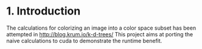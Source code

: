 # 1. Introduction
The calculations for colorizing an image into a color space subset has been attempted in http://blog.krum.io/k-d-trees/
This project aims at porting the naive calculations to cuda to demonstrate the runtime benefit.
